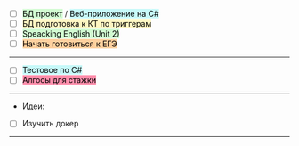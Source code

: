 - [ ] <mark style="background: #BBFABBA6;">БД проект</mark> / <mark style="background: #ABF7F7A6;">Веб-приложение на C#</mark>
- [ ] <mark style="background: #FFF3A3A6;">БД подготовка к КТ по триггерам</mark>
- [ ] <mark style="background: #BBFABBA6;">Speacking English (Unit 2)</mark>
- [ ] <mark style="background: #FFB86CA6;">Начать готовиться к ЕГЭ</mark>
---
- [ ] <mark style="background: #ABF7F7A6;">Тестовое по C#</mark>
- [ ] <mark style="background: #FF5582A6;">Алгосы для стажки</mark>
---
- Идеи:
- [ ] Изучить докер
---
